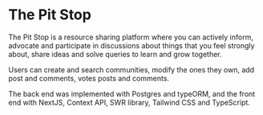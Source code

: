 # The Pit Stop

The Pit Stop is a resource sharing platform where you can actively inform, advocate and participate in discussions about things that you feel strongly about, share ideas and solve queries to learn and grow together.

Users can create and search communities, modify the ones they own, add post and comments, votes posts and comments.

The back end was implemented with Postgres and typeORM, and the front end with NextJS, Context API, SWR library, Tailwind CSS  and TypeScript.

